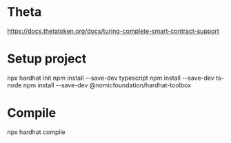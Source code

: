 # Theta
https://docs.thetatoken.org/docs/turing-complete-smart-contract-support

# Setup project
npx hardhat init
npm install --save-dev typescript
npm install --save-dev ts-node
npm install --save-dev @nomicfoundation/hardhat-toolbox

# Compile
npx hardhat compile